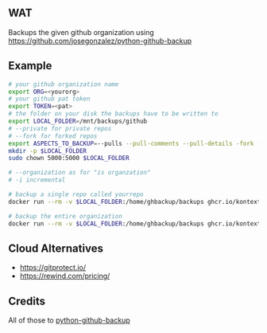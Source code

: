 ## WAT

Backups the given github organization using https://github.com/josegonzalez/python-github-backup

## Example

```bash
# your github organization name
export ORG=<yourorg>
# your github pat token
export TOKEN=<pat>
# the folder on your disk the backups have to be written to
export LOCAL_FOLDER=/mnt/backups/github
# --private for private repos
# --fork for forked repos
export ASPECTS_TO_BACKUP=--pulls --pull-comments --pull-details -fork --private
mkdir -p $LOCAL_FOLDER
sudo chown 5000:5000 $LOCAL_FOLDER

# --organization as for "is organzation"
# -i incremental

# backup a single repo called yourrepo
docker run --rm -v $LOCAL_FOLDER:/home/ghbackup/backups ghcr.io/kontextwork/docker-github-backup $ORG --organization -t $TOKEN $ASPECTS_TO_BACKUP --incremental -o /home/ghbackup/backups -R yourrepo

# backup the entire organization
docker run --rm -v $LOCAL_FOLDER:/home/ghbackup/backups ghcr.io/kontextwork/docker-github-backup $ORG --organization -t $TOKEN $ASPECTS_TO_BACKUP --incremental -o /home/ghbackup/backups
```

## Cloud Alternatives

- https://gitprotect.io/
- https://rewind.com/pricing/


## Credits

All of those to [python-github-backup](https://github.com/josegonzalez/python-github-backup)
